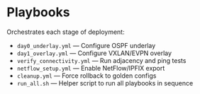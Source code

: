 # Playbooks

Orchestrates each stage of deployment:

- `day0_underlay.yml` — Configure OSPF underlay  
- `day1_overlay.yml` — Configure VXLAN/EVPN overlay  
- `verify_connectivity.yml` — Run adjacency and ping tests  
- `netflow_setup.yml` — Enable NetFlow/IPFIX export  
- `cleanup.yml` — Force rollback to golden configs  
- `run_all.sh` — Helper script to run all playbooks in sequence  
